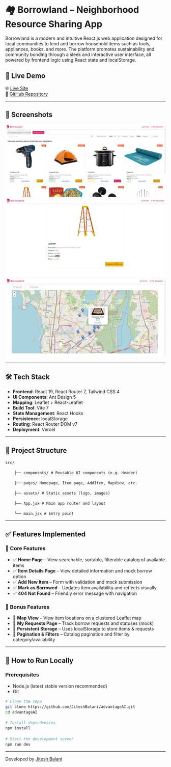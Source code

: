 # 🏘️ Borrowland – Neighborhood Resource Sharing App

Borrowland is a modern and intuitive React.js web application designed for local communities to lend and borrow household items such as tools, appliances, books, and more. The platform promotes sustainability and community bonding through a sleek and interactive user interface, all powered by frontend logic using React state and localStorage.

## 🚀 Live Demo

🌐 [Live Site](https://borrowland-gules.vercel.app)  
🔗 [GitHub Repository](https://github.com/JiteshBalani/advantageAI.git)

---

## 📸 Screenshots

> 
![Homepage](/image-4.png)
![Item page](/image-5.png)
![Map view](/image-6.png)

---

## 🛠️ Tech Stack

- **Frontend**: React 19, React Router 7, Tailwind CSS 4
- **UI Components**: Ant Design 5
- **Mapping**: Leaflet + React-Leaflet
- **Build Tool**: Vite 7
- **State Management**: React Hooks
- **Persistence**: localStorage
- **Routing**: React Router DOM v7
- **Deployment**: Vercel

---

## 📂 Project Structure

    src/

        ├── components/ # Reusable UI components (e.g. Header)

        ├── pages/ Homepage, Item page, AddItem, MapView, etc.

        ├── assets/ # Static assets (logo, images)

        ├── App.jsx # Main app router and layout

        └── main.jsx # Entry point

---

## ✅ Features Implemented

### 🔹 Core Features
- ✅ **Home Page** – View searchable, sortable, filterable catalog of available items
- ✅ **Item Details Page** – View detailed information and mock borrow option
- ✅ **Add New Item** – Form with validation and mock submission
- ✅ **Mark as Borrowed** – Updates item availability and reflects visually
- ✅ **404 Not Found** – Friendly error message with navigation

### 🔸 Bonus Features
- 🎯 **Map View** – View item locations on a clustered Leaflet map
- 🎯 **My Requests Page** – Track borrow requests and statuses (mock)
- 🎯 **Persistent Storage** – Uses localStorage to store items & requests
- 🎯 **Pagination & Filters** – Catalog pagination and filter by category/availability

---

## 🧪 How to Run Locally

### Prerequisites

- Node.js (latest stable version recommended)
- Git

```bash
# Clone the repo
git clone https://github.com/JiteshBalani/advantageAI.git
cd advantageAI

# Install dependencies
npm install

# Start the development server
npm run dev
```
---

Developed by [Jitesh Balani](https://github.com/JiteshBalani)